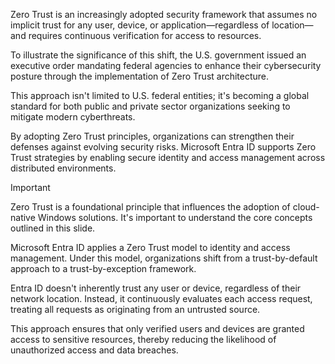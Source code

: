 Zero Trust is an increasingly adopted security framework that assumes no implicit trust for any user, device, or application—regardless of location—and requires continuous verification for access to resources.

To illustrate the significance of this shift, the U.S. government issued an executive order mandating federal agencies to enhance their cybersecurity posture through the implementation of Zero Trust architecture.

This approach isn't limited to U.S. federal entities; it's becoming a global standard for both public and private sector organizations seeking to mitigate modern cyberthreats.

By adopting Zero Trust principles, organizations can strengthen their defenses against evolving security risks. Microsoft Entra ID supports Zero Trust strategies by enabling secure identity and access management across distributed environments.

> [!IMPORTANT]
>
> Zero Trust is a foundational principle that influences the adoption of cloud-native Windows solutions. It's important to understand the core concepts outlined in this slide.
>
> Microsoft Entra ID applies a Zero Trust model to identity and access management. Under this model, organizations shift from a trust-by-default approach to a trust-by-exception framework.
>
> Entra ID doesn't inherently trust any user or device, regardless of their network location. Instead, it continuously evaluates each access request, treating all requests as originating from an untrusted source.
>
> This approach ensures that only verified users and devices are granted access to sensitive resources, thereby reducing the likelihood of unauthorized access and data breaches.
